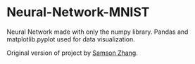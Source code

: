 # Neural-Network-MNIST
Neural Network made with only the numpy library. Pandas and matplotlib.pyplot used for data visualization.

Original version of project by <a href='https://www.kaggle.com/code/wwsalmon/simple-mnist-nn-from-scratch-numpy-no-tf-keras'>Samson Zhang</a>.
